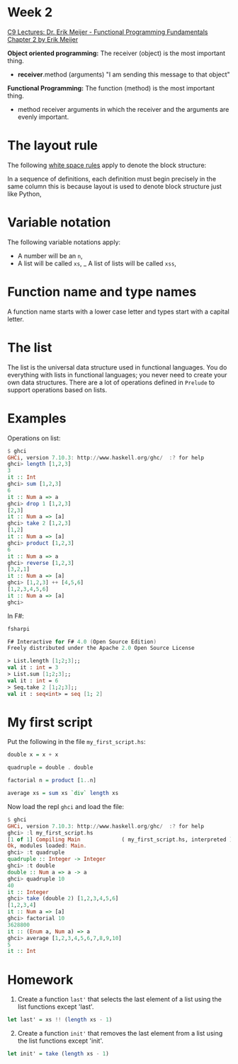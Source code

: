 # Week 2
[C9 Lectures: Dr. Erik Meijer - Functional Programming Fundamentals Chapter 2 by Erik Meijer](https://www.youtube.com/watch?v=Sm7aEU-8enI)

__Object oriented programming:__
The receiver (object) is the most important thing.
- __receiver__.method (arguments) "I am sending this message to that object"

__Functional Programming:__
The function (method) is the most important thing.
- method receiver arguments in which the receiver and the arguments are evenly important.

# The layout rule
The following [white space rules](https://youtu.be/Sm7aEU-8enI?t=42m47s) apply to denote the block structure:

In a sequence of definitions, each definition must begin precisely in the same column this is because layout is used to denote block structure just like Python,

# Variable notation
The following variable notations apply:

- A number will be an `n`,
- A list will be called `xs`,
_ A list of lists will be called `xss`, 

# Function name and type names
A function name starts with a lower case letter and types start with a capital letter.

# The list
The list is the universal data structure used in functional languages. You do everything with lists in functional languages; you never need to create your own data structures. There are a lot of operations defined in `Prelude` to 
support operations based on lists.

# Examples
Operations on list:

```haskell
$ ghci
GHCi, version 7.10.3: http://www.haskell.org/ghc/  :? for help
ghci> length [1,2,3]
3
it :: Int
ghci> sum [1,2,3]
6
it :: Num a => a
ghci> drop 1 [1,2,3]
[2,3]
it :: Num a => [a]
ghci> take 2 [1,2,3]
[1,2]
it :: Num a => [a]
ghci> product [1,2,3]
6
it :: Num a => a
ghci> reverse [1,2,3]
[3,2,1]
it :: Num a => [a]
ghci> [1,2,3] ++ [4,5,6]
[1,2,3,4,5,6]
it :: Num a => [a]
ghci>
```

In F#:

```fsharp
fsharpi

F# Interactive for F# 4.0 (Open Source Edition)
Freely distributed under the Apache 2.0 Open Source License

> List.length [1;2;3];;
val it : int = 3
> List.sum [1;2;3];;
val it : int = 6
> Seq.take 2 [1;2;3];;
val it : seq<int> = seq [1; 2]
```

# My first script
Put the following in the file `my_first_script.hs`:

```haskell
double x = x + x

quadruple = double . double

factorial n = product [1..n]

average xs = sum xs `div` length xs
```

Now load the repl `ghci` and load the file:

```haskell
$ ghci
GHCi, version 7.10.3: http://www.haskell.org/ghc/  :? for help
ghci> :l my_first_script.hs
[1 of 1] Compiling Main             ( my_first_script.hs, interpreted )
Ok, modules loaded: Main.
ghci> :t quadruple
quadruple :: Integer -> Integer
ghci> :t double
double :: Num a => a -> a
ghci> quadruple 10
40
it :: Integer
ghci> take (double 2) [1,2,3,4,5,6]
[1,2,3,4]
it :: Num a => [a]
ghci> factorial 10
3628800
it :: (Enum a, Num a) => a
ghci> average [1,2,3,4,5,6,7,8,9,10]
5
it :: Int
```

# Homework
1. Create a function `last'` that selects the last element of a list using the list functions except 'last'.

```haskell
let last' = xs !! (length xs - 1)
```

2. Create a function `init'` that removes the last element from a list using the list functions except 'init'.

```haskell
let init' = take (length xs - 1)
```

